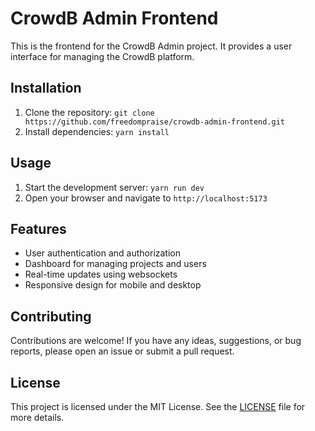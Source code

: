 # CrowdB Admin Frontend

This is the frontend for the CrowdB Admin project. It provides a user interface for managing the CrowdB platform.

## Installation

1. Clone the repository: `git clone https://github.com/freedompraise/crowdb-admin-frontend.git`
2. Install dependencies: `yarn install`

## Usage

1. Start the development server: `yarn run dev`
2. Open your browser and navigate to `http://localhost:5173`

## Features

- User authentication and authorization
- Dashboard for managing projects and users
- Real-time updates using websockets
- Responsive design for mobile and desktop

## Contributing

Contributions are welcome! If you have any ideas, suggestions, or bug reports, please open an issue or submit a pull request.

## License

This project is licensed under the MIT License. See the [LICENSE](LICENSE) file for more details.
